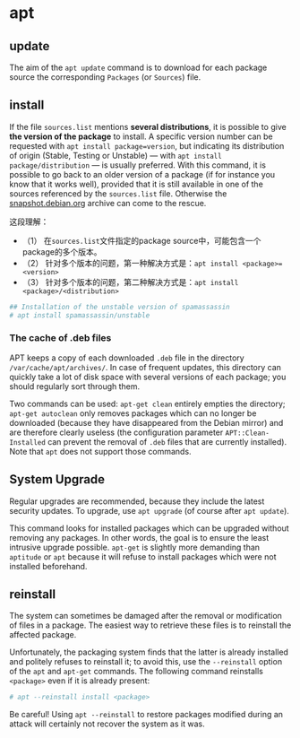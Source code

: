 # apt

## update

The aim of the `apt update` command is to download for each package source the corresponding `Packages` (or `Sources`) file.

## install

If the file `sources.list` mentions **several distributions**, it is possible to give **the version of the package** to install. A specific version number can be requested with `apt install package=version`, but indicating its distribution of origin (Stable, Testing or Unstable) — with `apt install package/distribution` — is usually preferred. With this command, it is possible to go back to an older version of a package (if for instance you know that it works well), provided that it is still available in one of the sources referenced by the `sources.list` file. Otherwise the [snapshot.debian.org](http://snapshot.debian.org/) archive can come to the rescue.

这段理解：

- （1） 在`sources.list`文件指定的package source中，可能包含一个package的多个版本。
- （2） 针对多个版本的问题，第一种解决方式是：`apt install <package>=<version>`
- （3） 针对多个版本的问题，第二种解决方式是：`apt install <package>/<distribution>`

```bash
## Installation of the unstable version of spamassassin
# apt install spamassassin/unstable
```

### The cache of .deb files

APT keeps a copy of each downloaded `.deb` file in the directory `/var/cache/apt/archives/`. In case of frequent updates, this directory can quickly take a lot of disk space with several versions of each package; you should regularly sort through them.

Two commands can be used: `apt-get clean` entirely empties the directory; `apt-get autoclean` only removes packages which can no longer be downloaded (because they have disappeared from the Debian mirror) and are therefore clearly useless (the configuration parameter `APT::Clean-Installed` can prevent the removal of `.deb` files that are currently installed). Note that `apt` does not support those commands.

## System Upgrade

Regular upgrades are recommended, because they include the latest security updates. To upgrade, use `apt upgrade` (of course after `apt update`).

This command looks for installed packages which can be upgraded without removing any packages. In other words, the goal is to ensure the least intrusive upgrade possible. `apt-get` is slightly more demanding than `aptitude` or `apt` because it will refuse to install packages which were not installed beforehand.

## reinstall

The system can sometimes be damaged after the removal or modification of files in a package. The easiest way to retrieve these files is to reinstall the affected package.

Unfortunately, the packaging system finds that the latter is already installed and politely refuses to reinstall it; to avoid this, use the `--reinstall` option of the `apt` and `apt-get` commands. The following command reinstalls `<package>` even if it is already present:

```bash
# apt --reinstall install <package>
```

Be careful! Using `apt --reinstall` to restore packages modified during an attack will certainly not recover the system as it was.


